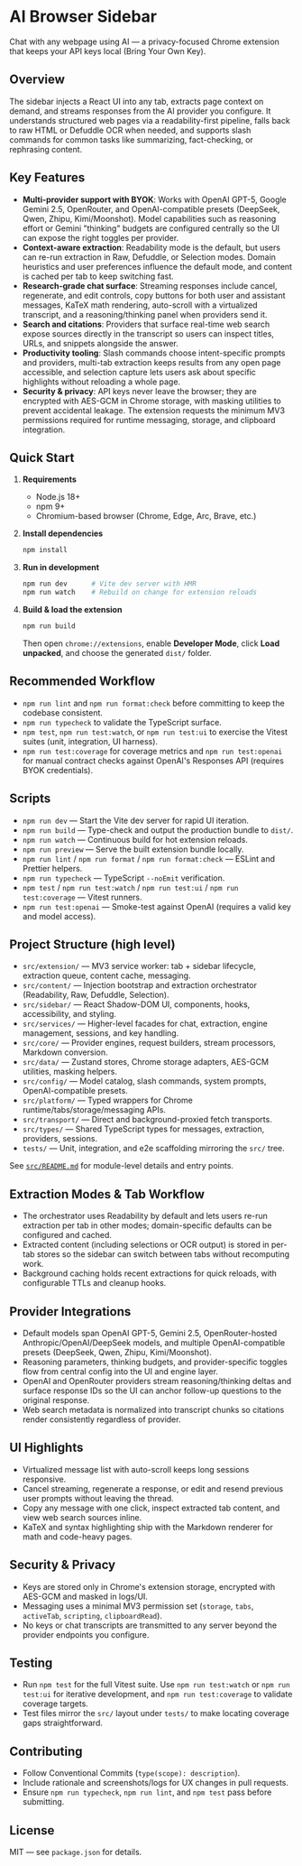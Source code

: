 # AI Browser Sidebar

Chat with any webpage using AI — a privacy-focused Chrome extension that keeps your API keys local (Bring Your Own Key).

## Overview

The sidebar injects a React UI into any tab, extracts page context on demand, and streams responses from the AI provider you configure. It understands structured web pages via a readability-first pipeline, falls back to raw HTML or Defuddle OCR when needed, and supports slash commands for common tasks like summarizing, fact-checking, or rephrasing content.

## Key Features

- **Multi-provider support with BYOK**: Works with OpenAI GPT-5, Google Gemini 2.5, OpenRouter, and OpenAI-compatible presets (DeepSeek, Qwen, Zhipu, Kimi/Moonshot). Model capabilities such as reasoning effort or Gemini "thinking" budgets are configured centrally so the UI can expose the right toggles per provider.
- **Context-aware extraction**: Readability mode is the default, but users can re-run extraction in Raw, Defuddle, or Selection modes. Domain heuristics and user preferences influence the default mode, and content is cached per tab to keep switching fast.
- **Research-grade chat surface**: Streaming responses include cancel, regenerate, and edit controls, copy buttons for both user and assistant messages, KaTeX math rendering, auto-scroll with a virtualized transcript, and a reasoning/thinking panel when providers send it.
- **Search and citations**: Providers that surface real-time web search expose sources directly in the transcript so users can inspect titles, URLs, and snippets alongside the answer.
- **Productivity tooling**: Slash commands choose intent-specific prompts and providers, multi-tab extraction keeps results from any open page accessible, and selection capture lets users ask about specific highlights without reloading a whole page.
- **Security & privacy**: API keys never leave the browser; they are encrypted with AES-GCM in Chrome storage, with masking utilities to prevent accidental leakage. The extension requests the minimum MV3 permissions required for runtime messaging, storage, and clipboard integration.

## Quick Start

1. **Requirements**
   - Node.js 18+
   - npm 9+
   - Chromium-based browser (Chrome, Edge, Arc, Brave, etc.)

2. **Install dependencies**

   ```bash
   npm install
   ```

3. **Run in development**

   ```bash
   npm run dev      # Vite dev server with HMR
   npm run watch    # Rebuild on change for extension reloads
   ```

4. **Build & load the extension**

   ```bash
   npm run build
   ```

   Then open `chrome://extensions`, enable **Developer Mode**, click **Load unpacked**, and choose the generated `dist/` folder.

## Recommended Workflow

- `npm run lint` and `npm run format:check` before committing to keep the codebase consistent.
- `npm run typecheck` to validate the TypeScript surface.
- `npm test`, `npm run test:watch`, or `npm run test:ui` to exercise the Vitest suites (unit, integration, UI harness).
- `npm run test:coverage` for coverage metrics and `npm run test:openai` for manual contract checks against OpenAI's Responses API (requires BYOK credentials).

## Scripts

- `npm run dev` — Start the Vite dev server for rapid UI iteration.
- `npm run build` — Type-check and output the production bundle to `dist/`.
- `npm run watch` — Continuous build for hot extension reloads.
- `npm run preview` — Serve the built extension bundle locally.
- `npm run lint` / `npm run format` / `npm run format:check` — ESLint and Prettier helpers.
- `npm run typecheck` — TypeScript `--noEmit` verification.
- `npm test` / `npm run test:watch` / `npm run test:ui` / `npm run test:coverage` — Vitest runners.
- `npm run test:openai` — Smoke-test against OpenAI (requires a valid key and model access).

## Project Structure (high level)

- `src/extension/` — MV3 service worker: tab + sidebar lifecycle, extraction queue, content cache, messaging.
- `src/content/` — Injection bootstrap and extraction orchestrator (Readability, Raw, Defuddle, Selection).
- `src/sidebar/` — React Shadow-DOM UI, components, hooks, accessibility, and styling.
- `src/services/` — Higher-level facades for chat, extraction, engine management, sessions, and key handling.
- `src/core/` — Provider engines, request builders, stream processors, Markdown conversion.
- `src/data/` — Zustand stores, Chrome storage adapters, AES-GCM utilities, masking helpers.
- `src/config/` — Model catalog, slash commands, system prompts, OpenAI-compatible presets.
- `src/platform/` — Typed wrappers for Chrome runtime/tabs/storage/messaging APIs.
- `src/transport/` — Direct and background-proxied fetch transports.
- `src/types/` — Shared TypeScript types for messages, extraction, providers, sessions.
- `tests/` — Unit, integration, and e2e scaffolding mirroring the `src/` tree.

See [`src/README.md`](src/README.md) for module-level details and entry points.

## Extraction Modes & Tab Workflow

- The orchestrator uses Readability by default and lets users re-run extraction per tab in other modes; domain-specific defaults can be configured and cached.
- Extracted content (including selections or OCR output) is stored in per-tab stores so the sidebar can switch between tabs without recomputing work.
- Background caching holds recent extractions for quick reloads, with configurable TTLs and cleanup hooks.

## Provider Integrations

- Default models span OpenAI GPT-5, Gemini 2.5, OpenRouter-hosted Anthropic/OpenAI/DeepSeek models, and multiple OpenAI-compatible presets (DeepSeek, Qwen, Zhipu, Kimi/Moonshot).
- Reasoning parameters, thinking budgets, and provider-specific toggles flow from central config into the UI and engine layer.
- OpenAI and OpenRouter providers stream reasoning/thinking deltas and surface response IDs so the UI can anchor follow-up questions to the original response.
- Web search metadata is normalized into transcript chunks so citations render consistently regardless of provider.

## UI Highlights

- Virtualized message list with auto-scroll keeps long sessions responsive.
- Cancel streaming, regenerate a response, or edit and resend previous user prompts without leaving the thread.
- Copy any message with one click, inspect extracted tab content, and view web search sources inline.
- KaTeX and syntax highlighting ship with the Markdown renderer for math and code-heavy pages.

## Security & Privacy

- Keys are stored only in Chrome's extension storage, encrypted with AES-GCM and masked in logs/UI.
- Messaging uses a minimal MV3 permission set (`storage`, `tabs`, `activeTab`, `scripting`, `clipboardRead`).
- No keys or chat transcripts are transmitted to any server beyond the provider endpoints you configure.

## Testing

- Run `npm test` for the full Vitest suite. Use `npm run test:watch` or `npm run test:ui` for iterative development, and `npm run test:coverage` to validate coverage targets.
- Test files mirror the `src/` layout under `tests/` to make locating coverage gaps straightforward.

## Contributing

- Follow Conventional Commits (`type(scope): description`).
- Include rationale and screenshots/logs for UX changes in pull requests.
- Ensure `npm run typecheck`, `npm run lint`, and `npm test` pass before submitting.

## License

MIT — see `package.json` for details.
